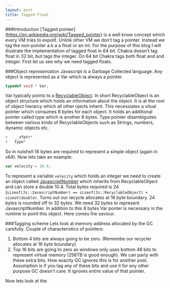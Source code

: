 ```yaml
---
layout: post
title: Tagged Float
---
```


###Introduction
[Tagged pointer] (https://en.wikipedia.org/wiki/Tagged_pointer) is a well know concept which every VM tries to expolit. Unlink other VM we don't tag a pointer. Instead we tag the non-pointer a.k.a a float or an int. For the purpose of this blog I will illustrate the implementation of tagged float in 64 bit. Chakra doesn't tag float in 32 bit, but tags the integer. On 64 bit Chakra tags both float and and integer. First let us see why we need tagged floats.

###Object representation
Javascript is a Garbage Collected language. Any object is represented as a Var which ia always a pointer.

```C++
typedef void * Var;
``` 

Var typically points to a [RecyclableObject](https://github.com/Microsoft/ChakraCore/blob/master/lib/Runtime/Types/RecyclableObject.h#L191). In short RecyclableObject is an object structure which holds an information about the object. It is at the root of object hierarcy which all other ojects inherit. This necessiates a vitual pointer which consumes 8 bytes for each object. It holds an additional pointer called type which is another 8 bytes. Type pointer disambiguites between various kinds of RecyclableObjects such as Strings, numbers, dynamic objects etc. 

```c++
+	__vfptr*	
+   type*  
```

So in nutshell 16 bytes are required to represent a simple object (again in x64).  Now lets take an example: 

```js
var velocity = 10.4;
```

To represent a variable `velocity` which holds an integer we need to create an object called [JavascriptNumber](https://github.com/Microsoft/ChakraCore/blob/master/lib/Runtime/Library/JavascriptNumber.h) which inherits from RecyclableObject and can store a double 10.4. Total bytes required is 24 (`sizeof(Js::JavascriptNumber) == sizeof(Js::RecyclableObject) + sizeof(double)`. Turns out our recycle allocates at 16 byte boundary. 24 bytes is rounded off to 32 bytes. We need 32 bytes to represent JavascriptNumber. In addition to this 8 bytes Var ponter is necessary in the runtime to point this object. Here comes the saviour. 

###Tagging scheme
Lets look at memory address allocated by the GC carefully.
Couple of characteristics of pointers:
 1. Bottom 4 bits are always going to be zero. (Remembe our recycler allocates at 16 byte boundary)
 2. Top 16 bits are going to zero as windows only uses bottom 48 bits to represent virtual memory (256TB is good enough).
We can party with these extra bits. How exactly GC ignores this is for another post. Assumption is if you tag any of these bits and use it for any other purpose GC doesn't care. It ignores entire value of that pointer.  

Now lets look at the
